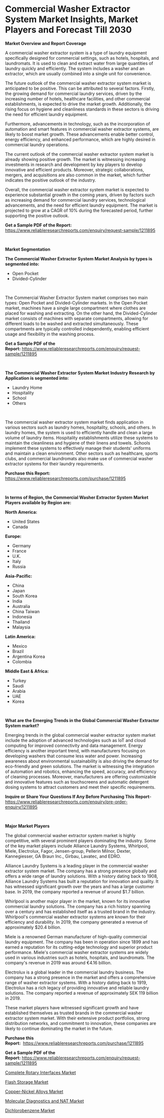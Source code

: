 <p><h1>Commercial Washer Extractor System Market Insights, Market Players and Forecast Till 2030</h1></p><p><strong>Market Overview and Report Coverage</strong></p>
<p><p>A commercial washer extractor system is a type of laundry equipment specifically designed for commercial settings, such as hotels, hospitals, and laundromats. It is used to clean and extract water from large quantities of laundry quickly and efficiently. The system includes a washer and an extractor, which are usually combined into a single unit for convenience.</p><p>The future outlook of the commercial washer extractor system market is anticipated to be positive. This can be attributed to several factors. Firstly, the growing demand for commercial laundry services, driven by the increasing number of hotels, healthcare facilities, and other commercial establishments, is expected to drive the market growth. Additionally, the rising focus on hygiene and cleanliness standards in these sectors is driving the need for efficient laundry equipment.</p><p>Furthermore, advancements in technology, such as the incorporation of automation and smart features in commercial washer extractor systems, are likely to boost market growth. These advancements enable better control, energy efficiency, and enhanced performance, which are highly desired in commercial laundry operations.</p><p>The current outlook of the commercial washer extractor system market is already showing positive growth. The market is witnessing increasing investments in research and development by key players to develop innovative and efficient products. Moreover, strategic collaborations, mergers, and acquisitions are also common in the market, which further indicates the positive outlook of the industry.</p><p>Overall, the commercial washer extractor system market is expected to experience substantial growth in the coming years, driven by factors such as increasing demand for commercial laundry services, technological advancements, and the need for efficient laundry equipment. The market is projected to grow at a CAGR of 10% during the forecasted period, further supporting the positive outlook.</p></p>
<p><strong>Get a Sample PDF of the Report:</strong> <a href="https://www.reliableresearchreports.com/enquiry/request-sample/1211895">https://www.reliableresearchreports.com/enquiry/request-sample/1211895</a></p>
<p>&nbsp;</p>
<p><strong>Market Segmentation</strong></p>
<p><strong>The Commercial Washer Extractor System Market Analysis by types is segmented into:</strong></p>
<p><ul><li>Open Pocket</li><li>Divided-Cylinder</li></ul></p>
<p>&nbsp;</p>
<p><p>The Commercial Washer Extractor System market comprises two main types: Open Pocket and Divided-Cylinder markets. In the Open Pocket market, machines have a single large compartment where clothes are placed for washing and extracting. On the other hand, the Divided-Cylinder market consists of machines with separate compartments, allowing for different loads to be washed and extracted simultaneously. These compartments are typically controlled independently, enabling efficient usage and flexibility in the washing process.</p></p>
<p><strong>Get a Sample PDF of the Report:</strong>&nbsp;<a href="https://www.reliableresearchreports.com/enquiry/request-sample/1211895">https://www.reliableresearchreports.com/enquiry/request-sample/1211895</a></p>
<p>&nbsp;</p>
<p><strong>The Commercial Washer Extractor System Market Industry Research by Application is segmented into:</strong></p>
<p><ul><li>Laundry Home</li><li>Hospitality</li><li>School</li><li>Others</li></ul></p>
<p>&nbsp;</p>
<p><p>The commercial washer extractor system market finds application in various sectors such as laundry homes, hospitality, schools, and others. In laundry homes, the system is used to efficiently handle and clean a large volume of laundry items. Hospitality establishments utilize these systems to maintain the cleanliness and hygiene of their linens and towels. Schools implement these systems to effectively manage their students' uniforms and maintain a clean environment. Other sectors such as healthcare, sports clubs, and commercial laundromats also make use of commercial washer extractor systems for their laundry requirements.</p></p>
<p><strong>Purchase this Report:</strong>&nbsp; <a href="https://www.reliableresearchreports.com/purchase/1211895">https://www.reliableresearchreports.com/purchase/1211895</a></p>
<p>&nbsp;</p>
<p><strong>In terms of Region, the Commercial Washer Extractor System Market Players available by Region are:</strong></p>
<p>
    <p> <strong> North America: </strong>
        <ul>
            <li>United States</li>
            <li>Canada</li>
        </ul>
        </p> 
    <p> <strong> Europe: </strong>
        <ul>
            <li>Germany</li>
            <li>France</li>
            <li>U.K.</li>
            <li>Italy</li>
            <li>Russia</li>
        </ul>
        </p> 
    <p> <strong> Asia-Pacific: </strong>
        <ul>
            <li>China</li>
            <li>Japan</li>
            <li>South Korea</li>
            <li>India</li>
            <li>Australia</li>
            <li>China Taiwan</li>
            <li>Indonesia</li>
            <li>Thailand</li>
            <li>Malaysia</li>
        </ul>
        </p> 
    <p> <strong> Latin America: </strong>
        <ul>
            <li>Mexico</li>
            <li>Brazil</li>
            <li>Argentina Korea</li>
            <li>Colombia</li>
        </ul>
        </p> 
    <p> <strong> Middle East & Africa: </strong>
        <ul>
            <li>Turkey</li>
            <li>Saudi</li>
            <li>Arabia</li>
            <li>UAE</li>
            <li>Korea</li>
        </ul>
    </p>
    </p>
<p>&nbsp;</p>
<p><strong>What are the Emerging Trends in the Global Commercial Washer Extractor System market?</strong></p>
<p><p>Emerging trends in the global commercial washer extractor system market include the adoption of advanced technologies such as IoT and cloud computing for improved connectivity and data management. Energy efficiency is another important trend, with manufacturers focusing on developing washers that consume less water and power. Increasing awareness about environmental sustainability is also driving the demand for eco-friendly and green solutions. The market is witnessing the integration of automation and robotics, enhancing the speed, accuracy, and efficiency of cleaning processes. Moreover, manufacturers are offering customizable and innovative features such as touchscreens and automatic detergent dosing systems to attract customers and meet their specific requirements.</p></p>
<p><strong>Inquire or Share Your Questions If Any Before Purchasing This Report</strong>- <a href="https://www.reliableresearchreports.com/enquiry/pre-order-enquiry/1211895">https://www.reliableresearchreports.com/enquiry/pre-order-enquiry/1211895</a></p>
<p>&nbsp;</p>
<p><strong>Major Market Players</strong></p>
<p><p>The global commercial washer extractor system market is highly competitive, with several prominent players dominating the industry. Some of the key market players include Alliance Laundry Systems, Whirlpool, Miele, Electrolux, Fagor, Jensen-group, Pellerin Milnor, Dexter, Kannegiesser, GA Braun Inc., Girbau, Lavatec, and EDRO. </p><p>Alliance Laundry Systems is a leading player in the commercial washer extractor system market. The company has a strong presence globally and offers a wide range of laundry solutions. With a history dating back to 1908, Alliance Laundry Systems has built a reputation for innovation and quality. It has witnessed significant growth over the years and has a large customer base. In 2019, the company reported a revenue of around $1.7 billion.</p><p>Whirlpool is another major player in the market, known for its innovative commercial laundry solutions. The company has a rich history spanning over a century and has established itself as a trusted brand in the industry. Whirlpool's commercial washer extractor systems are known for their efficiency and durability. In 2019, the company generated a revenue of approximately $20.4 billion.</p><p>Miele is a renowned German manufacturer of high-quality commercial laundry equipment. The company has been in operation since 1899 and has earned a reputation for its cutting-edge technology and superior product performance. Miele's commercial washer extractor systems are widely used in various industries such as hotels, hospitals, and laundromats. The company's revenue in 2019 was around €4.16 billion.</p><p>Electrolux is a global leader in the commercial laundry business. The company has a strong presence in the market and offers a comprehensive range of washer extractor systems. With a history dating back to 1919, Electrolux has a rich legacy of providing innovative and reliable laundry solutions. The company reported a revenue of approximately SEK 119 billion in 2019.</p><p>These market players have witnessed significant growth and have established themselves as trusted brands in the commercial washer extractor system market. With their extensive product portfolios, strong distribution networks, and commitment to innovation, these companies are likely to continue dominating the market in the future.</p></p>
<p><strong>Purchase this Report:</strong>&nbsp;&nbsp;<a href="https://www.reliableresearchreports.com/purchase/1211895">https://www.reliableresearchreports.com/purchase/1211895</a></p>
<p></p>
<p><strong>Get a Sample PDF of the Report:</strong>&nbsp;<a href="https://www.reliableresearchreports.com/enquiry/request-sample/1211895">https://www.reliableresearchreports.com/enquiry/request-sample/1211895</a></p>
<p><p><a href="https://github.com/gdfhhhj/Market-Research-Report-List-1/blob/main/complete-rotary-interfaces-market.md">Complete Rotary Interfaces Market</a></p><p><a href="https://medium.com/@minnieebert2827/flash-storage-market-size-growth-forecast-2023-2030-e7e9e97fce9d">Flash Storage Market</a></p><p><a href="https://github.com/gulaimolin/Market-Research-Report-List-1/blob/main/copper-nickel-alloys-market.md">Copper-Nickel Alloys Market</a></p><p><a href="https://www.linkedin.com/pulse/decoding-molecular-diagnostics-nat-market-deep-dive-latest-8vzoc/">Molecular Diagnostics and NAT Market</a></p><p><a href="https://medium.com/@dioncollins8227/dichlorobenzene-market-size-growth-forecast-2023-2030-96f3bf7718b8">Dichlorobenzene Market</a></p></p>